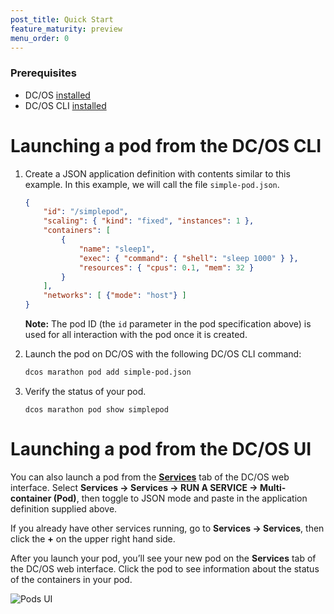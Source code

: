 ```yaml
---
post_title: Quick Start
feature_maturity: preview
menu_order: 0
---
```


### Prerequisites
- DC/OS [installed](/docs/1.9/administration/installing/)
- DC/OS CLI [installed](/docs/1.9/usage/cli/install/)

# Launching a pod from the DC/OS CLI

1.  Create a JSON application definition with contents similar to this example. In this example, we will call the file `simple-pod.json`. <!-- Validated. JSH 9/30/16 -->

    ```json
    {
        "id": "/simplepod",
        "scaling": { "kind": "fixed", "instances": 1 },
        "containers": [
            {
                "name": "sleep1",
                "exec": { "command": { "shell": "sleep 1000" } },
                "resources": { "cpus": 0.1, "mem": 32 }
            }
        ],
        "networks": [ {"mode": "host"} ]
    }
    ```

    **Note:** The pod ID (the `id` parameter in the pod specification above) is used for all interaction with the pod once it is created.

1.  Launch the pod on DC/OS with the following DC/OS CLI command:

    ```bash
    dcos marathon pod add simple-pod.json
    ```

1. Verify the status of your pod.

    ```
    dcos marathon pod show simplepod
    ```

# Launching a pod from the DC/OS UI

You can also launch a pod from the [**Services**](/docs/1.9/usage/webinterface) tab of the DC/OS web interface. Select **Services -> Services -> RUN A SERVICE -> Multi-container (Pod)**, then toggle to JSON mode and paste in the application definition supplied above.

If you already have other services running, go to **Services -> Services**, then click the **+** on the upper right hand side.

After you launch your pod, you’ll see your new pod on the **Services** tab of the DC/OS web interface. Click the pod to see information about the status of the containers in your pod.

![Pods UI](/docs/1.9/usage/pods/img/pods-service-dashboard.png)
